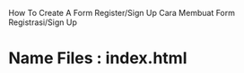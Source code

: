  How To Create A Form Register/Sign Up
 Cara Membuat Form Registrasi/Sign Up

# Name Files : index.html
